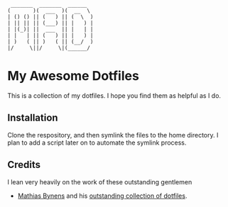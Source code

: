      _______  _______  ______  
    (       )(  ___  )(  __  \ 
    | () () || (   ) || (  \  )
    | || || || (___) || |   ) |
    | |(_)| ||  ___  || |   | |
    | |   | || (   ) || |   ) |
    | )   ( || )   ( || (__/  )
    |/     \||/     \|(______/ 

# My Awesome Dotfiles
This is a collection of my dotfiles. I hope you find them as helpful as I do. 

## Installation
Clone the respository, and then symlink the files to the home directory. I plan
to add a script later on to automate the symlink process. 

## Credits
I lean very heavily on the work of these outstanding gentlemen
* [Mathias Bynens](http://mathiasbynens.be/) and his [outstanding collection of
  dotfiles](https://github.com/mathiasbynens/dotfiles). 
